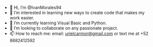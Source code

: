 - 👋 Hi, I’m @IvanMorales94
- 👀 I’m interested in learning new ways to create code that makes my work easier.
- 🌱 I’m currently learning Visual Basic and Python.
- 💞️ I’m looking to collaborate on any passionate project.
- 📫 How to reach me: email: urielcarmor@gmail.com  or text me at +52 8682412592

<!---
IvanMorales94/IvanMorales94 is a ✨ special ✨ repository because its `README.md` (this file) appears on your GitHub profile.
You can click the Preview link to take a look at your changes.
--->      
